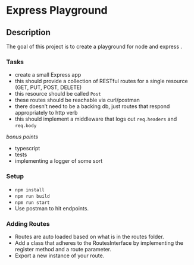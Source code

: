 # Express Playground

## Description
The goal of this project is to create a playground for node and express .

### Tasks
- create a small Express app
- this should provide a collection of RESTful routes for a single resource (GET, PUT, POST, DELETE)
- this resource should be called `Post`
- these routes should be reachable via curl/postman
- there doesn’t need to be a backing db, just routes that respond appropriately to http verb
- this should implement a middleware that logs out `req.headers` and `req.body`

*bonus points*
- typescript
- tests
- implementing a logger of some sort

### Setup
* ```npm install```
* ```npm run build```
* ```npm run start```
* Use postman to hit endpoints.

### Adding Routes
* Routes are auto loaded based on what is in the routes folder.
* Add a class that adheres to the RoutesInterface by implementing the register method and a route parameter.
* Export a new instance of your route.
